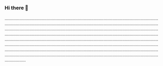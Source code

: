 ### Hi there 👋

.................................................................................................................................................................................................................................................................................................................................................................................................................................................................................................................................................................................................................................................................................................................................................................................................................................................................................................................................................................................................................................................
